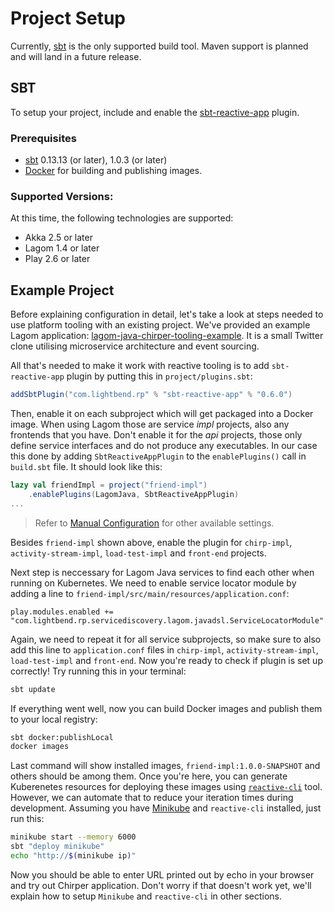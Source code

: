 # Project Setup

Currently, [sbt](http://www.scala-sbt.org/) is the only supported build tool. Maven support is planned and will land in a future release.

## SBT

To setup your project, include and enable the [sbt-reactive-app](https://github.com/lightbend/sbt-reactive-app) plugin.

### Prerequisites

* [sbt](http://www.scala-sbt.org/) 0.13.13 (or later), 1.0.3 (or later)
* [Docker](https://www.docker.com/) for building and publishing images.

### Supported Versions:

At this time, the following technologies are supported:

* Akka 2.5 or later
* Lagom 1.4 or later
* Play 2.6 or later

## Example Project

Before explaining configuration in detail, let's take a look at steps needed to use platform tooling with an existing project. We've provided an example Lagom application: [lagom-java-chirper-tooling-example](https://github.com/mitkus/lagom-java-chirper-tooling-example). It is a small Twitter clone utilising microservice architecture and event sourcing.

All that's needed to make it work with reactive tooling is to add `sbt-reactive-app` plugin by putting this in `project/plugins.sbt`:

```scala
addSbtPlugin("com.lightbend.rp" % "sbt-reactive-app" % "0.6.0")
```

Then, enable it on each subproject which will get packaged into a Docker image. When using Lagom those are service *impl* projects, also any frontends that you have. Don't enable it for the *api* projects, those only define service interfaces and do not produce any executables. In our case this done by adding `SbtReactiveAppPlugin` to the `enablePlugins()` call in `build.sbt` file. It should look like this:

```scala
lazy val friendImpl = project("friend-impl")
    .enablePlugins(LagomJava, SbtReactiveAppPlugin)
...
```

> Refer to [Manual Configuration](project-configuration.html#manual-configuration) for other available settings.

Besides `friend-impl` shown above, enable the plugin for `chirp-impl`, `activity-stream-impl`, `load-test-impl` and `front-end` projects.

Next step is neccessary for Lagom Java services to find each other when running on Kubernetes. We need to enable service locator module by adding a line to `friend-impl/src/main/resources/application.conf`:

```hocon
play.modules.enabled += "com.lightbend.rp.servicediscovery.lagom.javadsl.ServiceLocatorModule"
```

Again, we need to repeat it for all service subprojects, so make sure to also add this line to `application.conf` files in `chirp-impl`, `activity-stream-impl`, `load-test-impl` and `front-end`. Now you're ready to check if plugin is set up correctly! Try running this in your terminal:

```bash
sbt update
```

If everything went well, now you can build Docker images and publish them to your local registry:

```bash
sbt docker:publishLocal
docker images
```

Last command will show installed images, `friend-impl:1.0.0-SNAPSHOT` and others should be among them. Once you're here, you can generate Kuberenetes resources for deploying these images using [`reactive-cli`](kubernetes-deployment.html) tool. However, we can automate that to reduce your iteration times during development. Assuming you have [Minikube](https://kubernetes.io/docs/getting-started-guides/minikube/) and `reactive-cli` installed, just run this:

```bash
minikube start --memory 6000
sbt "deploy minikube"
echo "http://$(minikube ip)"
```

Now you should be able to enter URL printed out by echo in your browser and try out Chirper application. Don't worry if that doesn't work yet, we'll explain how to setup `Minikube` and `reactive-cli` in other sections.